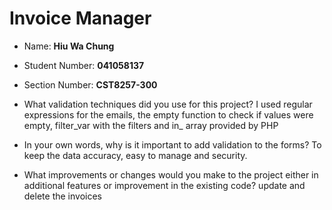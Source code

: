 # Invoice Manager
- Name: **Hiu Wa Chung**
- Student Number: **041058137**
- Section Number: **CST8257-300**

- What validation techniques did you use for this project?
I used regular expressions for the emails, the empty function to check if values were empty, filter_var with the filters and in_ array provided by PHP 

- In your own words, why is it important to add validation to the forms?
To keep the data accuracy, easy to manage and security.

- What improvements or changes would you make to the project either in additional features or improvement in the existing code?
update and delete the invoices